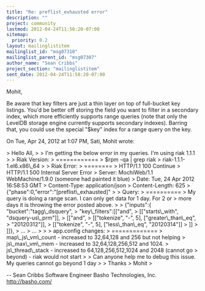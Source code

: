 ```yaml
---
title: "Re: preflist_exhausted error"
description: ""
project: community
lastmod: 2012-04-24T11:58:20-07:00
sitemap:
  priority: 0.2
layout: mailinglistitem
mailinglist_id: "msg07310"
mailinglist_parent_id: "msg07307"
author_name: "Sean Cribbs"
project_section: "mailinglistitem"
sent_date: 2012-04-24T11:58:20-07:00
---
```



Mohit,

Be aware that key filters are just a thin layer on top of full-bucket key
listings. You'd be better off storing the field you want to filter in a
secondary index, which more efficiently supports range queries (note that
only the LevelDB storage engine currently supports secondary indexes).
Barring that, you could use the special "$key" index for a range query on
the key.

On Tue, Apr 24, 2012 at 1:07 PM, Sati, Mohit  wrote:

&gt; Hello All,
&gt;
&gt; I'm getting the below error in my queries. I'm using riak 1.1.1
&gt;
&gt; Riak Version:
&gt; ============
&gt; $rpm -qa | grep riak
&gt; riak-1.1.1-1.el6.x86\\_64
&gt;
&gt; Riak Error:
&gt; ========
&gt; HTTP/1.1 100 Continue
&gt; HTTP/1.1 500 Internal Server Error
&gt; Server: MochiWeb/1.1 WebMachine/1.9.0 (someone had painted it blue)
&gt; Date: Tue, 24 Apr 2012 16:58:53 GMT
&gt; Content-Type: application/json
&gt; Content-Length: 625
&gt; {"phase":0,"error":"[preflist\\_exhausted]"
&gt;
&gt; Query:
&gt; ==========
&gt; My query is doing a range scan. I can only get data for 1 day. For 2 or
&gt; more days it is throwing the error posted above.
&gt;
&gt; {"inputs":{ "bucket":"tagg\\_dsquery",
&gt; "key\\_filters":[["and",
&gt; [["starts\\_with", "dsquery-us\\_prm"]],
&gt; [["and",
&gt; [["tokenize", "-", 5], ["greater\\_than\\_eq",
&gt; "20120312"]],
&gt; [["tokenize", "-", 5], ["less\\_than\\_eq", "20120314"]]
&gt; ]]
&gt; ]]},
&gt; ...
&gt; ...
&gt;
&gt;
&gt; app.config changes:
&gt; =============
&gt; map\\_js\\_vm\\_count - increased to 32,64,128 and 256 but not helping
&gt; js\\_max\\_vm\\_mem - increased to 32,64,128,256,512 and 1024.
&gt; js\\_thread\\_stack - increased to 64,128,256,512,1024 and 2048 (cannot go
&gt; beyond) - riak would not start
&gt;
&gt; Can anyone help me to debug this issue. My queries cannot go beyond 1 day
&gt;
&gt; Thanks
&gt; Mohit
&gt;

-- 
Sean Cribbs 
Software Engineer
Basho Technologies, Inc.
http://basho.com/
